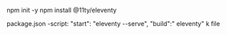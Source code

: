 npm init -y
npm install @11ty/eleventy

package.json
-script:
"start": "eleventy --serve",
"build":" eleventy"
k
file
